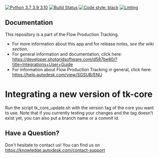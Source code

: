 [![Python 3.7 3.9 3.10](https://img.shields.io/badge/python-3.7%20%7C%203.9%20%7C%203.10-blue.svg)](https://www.python.org/)
[![Build Status](https://dev.azure.com/shotgun-ecosystem/Toolkit/_apis/build/status/Frameworks/tk-framework-desktopstartup?branchName=master)](https://dev.azure.com/shotgun-ecosystem/Toolkit/_build/latest?definitionId=76&branchName=master)
[![Code style: black](https://img.shields.io/badge/code%20style-black-000000.svg)](https://github.com/psf/black)
[![Linting](https://img.shields.io/badge/PEP8%20by-Hound%20CI-a873d1.svg)](https://houndci.com)

## Documentation
This repository is a part of the Flow Production Tracking.

- For more information about this app and for release notes, *see the wiki section*.
- For general information and documentation, click here: https://developer.shotgridsoftware.com/d587be80/?title=Integrations+User+Guide
- For information about Flow Production Tracking in general, click here: https://help.autodesk.com/view/SGSUB/ENU

# Integrating a new version of tk-core

Run the script tk_core_update.sh with the version tag of the core you want to use. Note that if you currently testing your changes and the tag doesn't exist yet, you can also put a branch name or a commit id.


## Have a Question?
Don't hesitate to contact us! You can find us on https://knowledge.autodesk.com/contact-support
